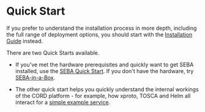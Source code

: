 # Quick Start

If you prefer to understand the installation process in more depth, including the full range of deployment options, you should start with the [Installation Guide](../README.md) instead.

There are two Quick Starts available.

* If you've met the hardware prerequisites and quickly want to get SEBA installed, use the [SEBA Quick Start](seba_quickstart.md). If you don't have the hardware, try [SEBA-in-a-Box](../profiles/seba/siab-overview.md).

* The other quick start helps you quickly understand the internal workings of the CORD platform - for example, how xproto, TOSCA and Helm all interact for a [simple example service](example_service_quickstart.md).
